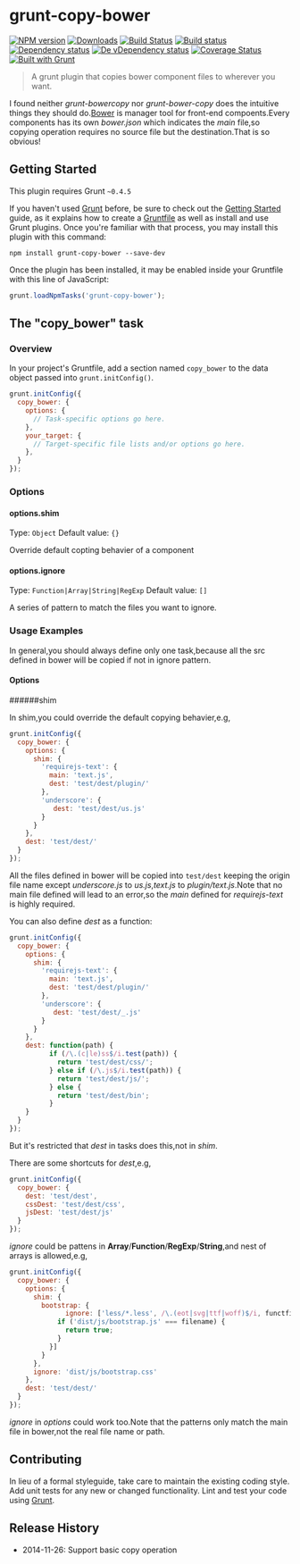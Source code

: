 # grunt-copy-bower

[![NPM version][npm-image]][npm-url] [![Downloads][downloads-image]][npm-url] [![Build Status][travis-image]][travis-url] [![Build status][appveyor-image]][appveyor-url] [![Dependency status][david-dm-image]][david-dm-url] [![De vDependency status][david-dm-dev-image]][david-dm-dev-url] [![Coverage Status][coveralls-image]][coveralls-url] [![Built with Grunt][grunt-image]][grunt-url]

> A grunt plugin that copies bower component files to wherever you want.

I found neither  _grunt-bowercopy_ nor _grunt-bower-copy_ does the intuitive things they should do.[Bower](http://bower.io/) is manager tool for front-end compoents.Every components has its own _bower.json_ which indicates the _main_ file,so copying operation requires no source file but the destination.That is so obvious!

## Getting Started
This plugin requires Grunt `~0.4.5`

If you haven't used [Grunt](http://gruntjs.com/) before, be sure to check out the [Getting Started](http://gruntjs.com/getting-started) guide, as it explains how to create a [Gruntfile](http://gruntjs.com/sample-gruntfile) as well as install and use Grunt plugins. Once you're familiar with that process, you may install this plugin with this command:

```shell
npm install grunt-copy-bower --save-dev
```

Once the plugin has been installed, it may be enabled inside your Gruntfile with this line of JavaScript:

```js
grunt.loadNpmTasks('grunt-copy-bower');
```

## The "copy_bower" task

### Overview
In your project's Gruntfile, add a section named `copy_bower` to the data object passed into `grunt.initConfig()`.

```js
grunt.initConfig({
  copy_bower: {
    options: {
      // Task-specific options go here.
    },
    your_target: {
      // Target-specific file lists and/or options go here.
    },
  }
});
```

### Options

#### options.shim
Type: `Object`
Default value: `{}`

Override default copting behavier of a component

#### options.ignore
Type: `Function|Array|String|RegExp`
Default value: `[]`

A series of pattern to match the files you want to ignore.

### Usage Examples

In general,you should always define only one task,because all the src defined in bower will be copied if not in ignore pattern.

#### Options

######shim

In shim,you could override the default copying behavier,e.g,

```js
grunt.initConfig({
  copy_bower: {
    options: {
      shim: {
        'requirejs-text': {
          main: 'text.js',
          dest: 'test/dest/plugin/'
        },
        'underscore': {
           dest: 'test/dest/us.js'
        }
      }
    },
    dest: 'test/dest/'
  }
});
```
All the files defined in bower will be copied into `test/dest` keeping the origin file name except _underscore.js_ to _us.js_,_text.js_ to _plugin/text.js_.Note that no main file defined will lead to an error,so the _main_ defined for _requirejs-text_ is highly required.

You can also define _dest_ as a function:

```js
grunt.initConfig({
  copy_bower: {
    options: {
      shim: {
        'requirejs-text': {
          main: 'text.js',
          dest: 'test/dest/plugin/'
        },
        'underscore': {
           dest: 'test/dest/_.js'
        }
      }
    },
    dest: function(path) {
          if (/\.(c|le)ss$/i.test(path)) {
            return 'test/dest/css/';
          } else if (/\.js$/i.test(path)) {
            return 'test/dest/js/';
          } else {
            return 'test/dest/bin';
          }
    }
  }
});
```
But it's restricted that _dest_ in tasks does this,not in _shim_.

There are some shortcuts for _dest_,e.g,

```js
grunt.initConfig({
  copy_bower: {
    dest: 'test/dest',
    cssDest: 'test/dest/css',
    jsDest: 'test/dest/js'
  }
});
```

_ignore_ could be pattens in **Array**/**Function**/**RegExp**/**String**,and nest of arrays is allowed,e.g,

```js
grunt.initConfig({
  copy_bower: {
    options: {
      shim: {
        bootstrap: {
              ignore: ['less/*.less', /\.(eot|svg|ttf|woff)$/i, functfilename) {
            if ('dist/js/bootstrap.js' === filename) {
              return true;
            }
          }]
        }
      },
      ignore: 'dist/js/bootstrap.css'
    },
    dest: 'test/dest/'
  }
});
```
_ignore_ in _options_ could work too.Note that the patterns only match the main file in bower,not the real file name or path.



## Contributing
In lieu of a formal styleguide, take care to maintain the existing coding style. Add unit tests for any new or changed functionality. Lint and test your code using [Grunt](http://gruntjs.com/).

## Release History
 - 2014-11-26: Support basic copy operation


[npm-url]: https://npmjs.org/package/grunt-copy-bower
[downloads-image]: http://img.shields.io/npm/dm/grunt-copy-bower.svg
[npm-image]: http://img.shields.io/npm/v/grunt-copy-bower.svg
[travis-url]: https://travis-ci.org/yanni4night/grunt-copy-bower
[travis-image]: http://img.shields.io/travis/yanni4night/grunt-copy-bower.svg
[appveyor-image]:https://ci.appveyor.com/api/projects/status/y44cdve2kvcge3h3?svg=true
[appveyor-url]:https://ci.appveyor.com/project/yanni4night/grunt-copy-bower
[david-dm-url]:https://david-dm.org/yanni4night/grunt-copy-bower
[david-dm-image]:https://david-dm.org/yanni4night/grunt-copy-bower.svg
[david-dm-dev-url]:https://david-dm.org/yanni4night/grunt-copy-bower#info=devDependencies
[david-dm-dev-image]:https://david-dm.org/yanni4night/grunt-copy-bower/dev-status.svg
[coveralls-url]:https://coveralls.io/r/yanni4night/grunt-copy-bower
[coveralls-image]:https://coveralls.io/repos/yanni4night/grunt-copy-bower/badge.png
[grunt-url]:http://gruntjs.com/
[grunt-image]: https://cdn.gruntjs.com/builtwith.png
